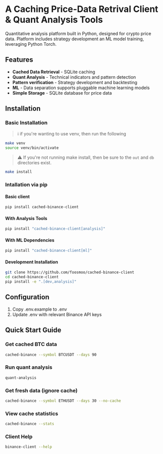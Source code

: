 # A Caching Price-Data Retrival Client & Quant Analysis Tools

Quantitative analysis platform built in Python, designed for crypto price data. Platform includes strategy development an ML model training, leveraging Python Torch.

## Features

- **Cached Data Retrieval** - SQLite caching 
- **Quant Analysis** - Technical indicators and pattern detection
- **Pattern verification** - Strategy development and backtesting
- **ML** - Data separation supports pluggable machine learning models
- **Simple Storage** - SQLite database for price data

## Installation

### Basic Installation

> ℹ️  if you're wanting to use venv, then run the following
```bash
make venv
source venv/bin/activate
```

> ⚠️  If you're not running make install, then be sure to the `out` and `db` directories exist.

```bash
make install
```

### Intallation via pip
#### Basic client
```bash
pip install cached-binance-client
```

#### With Analysis Tools
```bash
pip install "cached-binance-client[analysis]"
```

#### With ML Dependencies
```bash
pip install "cached-binance-client[ml]"
```

#### Development Installation
```bash
git clone https://github.com/foosmoo/cached-binance-client
cd cached-binance-client
pip install -e ".[dev,analysis]"
```

## Configuration

1. Copy .env.example to .env
2. Update .env with relevant Binance API keys

## Quick Start Guide

### Get cached BTC data
```bash 
cached-binance --symbol BTCUSDT --days 90
```

### Run quant analysis
```bash 
quant-analysis
```

### Get fresh data (ignore cache)
```bash 
cached-binance --symbol ETHUSDT --days 30 --no-cache
```

### View cache statistics
```bash 
cached-binance --stats
```

### Client Help
```bash
binance-client --help
```
